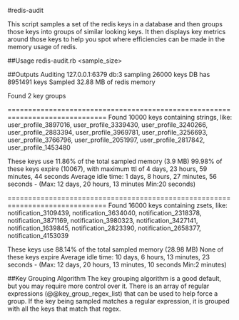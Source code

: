 #redis-audit

This script samples a set of the redis keys in a database and then groups those keys into groups of similar looking keys. It then displays key 
metrics around those keys to help you spot where efficiencies can be made in the memory usage of redis.

##Usage
  redis-audit.rb <host> <port> <dbnum> <sample_size>

##Outputs
  Auditing 127.0.0.1:6379 db:3 sampling 26000 keys
  DB has 8951491 keys
  Sampled 32.88 MB of redis memory

  Found 2 key groups

  ==============================================================================
  Found 10000 keys containing strings, like:
  user_profile_3897016, user_profile_3339430, user_profile_3240266, user_profile_2883394, user_profile_3969781, user_profile_3256693, user_profile_3766796, user_profile_2051997, user_profile_2817842, user_profile_1453480

  These keys use 11.86% of the total sampled memory (3.9 MB)
  99.98% of these keys expire (10067), with maximum ttl of 4 days, 23 hours, 59 minutes, 44 seconds
  Average idle time: 1 days, 8 hours, 27 minutes, 56 seconds - (Max: 12 days, 20 hours, 13 minutes Min:20 seconds)

  ==============================================================================
  Found 16000 keys containing zsets, like:
  notification_3109439, notification_3634040, notification_2318378, notification_3871169, notification_3980323, notification_3427141, notification_1639845, notification_2823390, notification_2658377, notification_4153039

  These keys use 88.14% of the total sampled memory (28.98 MB)
  None of these keys expire
  Average idle time: 10 days, 6 hours, 13 minutes, 23 seconds - (Max: 12 days, 20 hours, 13 minutes, 10 seconds Min:2 minutes)

##Key Grouping Algorithm
The key grouping algorithm is a good default, but you may require more control over it. There is an array of regular expressions (@@key_group_regex_list) that can be used to help force a group.
If the key being sampled matches a regular expression, it is grouped with all the keys that match that regex.